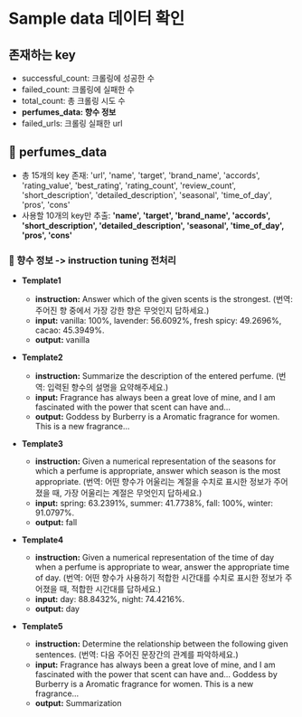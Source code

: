 #  Sample data 데이터 확인

## 존재하는 key
- successful_count: 크롤링에 성공한 수
- failed_count: 크롤링에 실패한 수
- total_count: 총 크롤링 시도 수
- **perfumes_data: 향수 정보**
- failed_urls: 크롤링 실패한 url

## 🌿 perfumes_data
- 총 15개의 key 존재:
  'url', 'name', 'target', 'brand_name', 'accords', 'rating_value', 'best_rating', 'rating_count', 'review_count', 'short_description', 'detailed_description', 'seasonal', 'time_of_day', 'pros', 'cons'
- 사용할 10개의 key만 추출:
  **'name', 'target', 'brand_name', 'accords', 'short_description', 'detailed_description', 'seasonal', 'time_of_day', 'pros', 'cons'**

### 🔧 향수 정보 -> instruction tuning 전처리
- **Template1**
  - **instruction:** Answer which of the given scents is the strongest. (번역: 주어진 향 중에서 가장 강한 향은 무엇인지 답하세요.)
  - **input:** vanilla: 100%, lavender: 56.6092%, fresh spicy: 49.2696%, cacao: 45.3949%.
  - **output:** vanilla
    
- **Template2**
  - **instruction:** Summarize the description of the entered perfume. (번역: 입력된 향수의 설명을 요약해주세요.)
  - **input:** Fragrance has always been a great love of mine, and I am fascinated with the power that scent can have and...
  - **output:** Goddess by Burberry is a Aromatic fragrance for women. This is a new fragrance...
    
- **Template3**
  - **instruction:** Given a numerical representation of the seasons for which a perfume is appropriate, answer which season is the most appropriate. (번역: 어떤 향수가 어울리는 계절을 수치로 표시한 정보가 주어졌을 때, 가장 어울리는 계절은 무엇인지 답하세요.)
  - **input:** spring: 63.2391%, summer: 41.7738%, fall: 100%, winter: 91.0797%.
  - **output:** fall
    
- **Template4**
  - **instruction:** Given a numerical representation of the time of day when a perfume is appropriate to wear, answer the appropriate time of day. (번역: 어떤 향수가 사용하기 적합한 시간대를 수치로 표시한 정보가 주어졌을 때, 적합한 시간대를 답하세요.)
  - **input:** day: 88.8432%, night: 74.4216%.
  - **output:** day
    
- **Template5**
  - **instruction:** Determine the relationship between the following given sentences. (번역: 다음 주어진 문장간의 관계를 파악하세요.)
  - **input:** Fragrance has always been a great love of mine, and I am fascinated with the power that scent can have and... Goddess by Burberry is a Aromatic fragrance for women. This is a new fragrance...
  - **output:** Summarization
